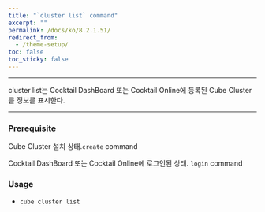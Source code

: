 ```yaml
---
title: "`cluster list` command"
excerpt: ""
permalink: /docs/ko/8.2.1.51/
redirect_from:
  - /theme-setup/
toc: false
toc_sticky: false
---
```


---
cluster list는 Cocktail DashBoard 또는 Cocktail Online에 등록된 Cube Cluster를 정보를 표시한다. 

---

### Prerequisite
Cube Cluster 설치 상태.`create` command 

Cocktail DashBoard 또는 Cocktail Online에 로그인된 상태. `login` command 

### Usage
* `cube cluster list`